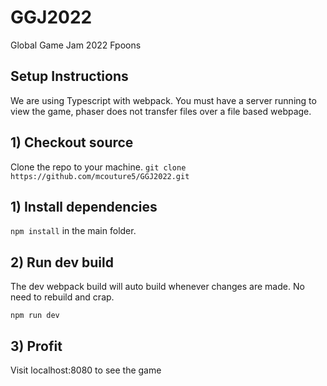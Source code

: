 # GGJ2022
Global Game Jam 2022 Fpoons

## Setup Instructions
We are using Typescript with webpack. You must have a server running to view the game, phaser does not transfer files over a file based webpage.

## 1) Checkout source
Clone the repo to your machine. `git clone https://github.com/mcouture5/GGJ2022.git`

## 1) Install dependencies
`npm install` in the main folder.

## 2) Run dev build
The dev webpack build will auto build whenever changes are made. No need to rebuild and crap.

`npm run dev`

## 3) Profit
Visit localhost:8080 to see the game
